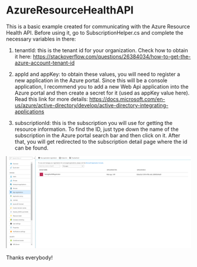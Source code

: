 # AzureResourceHealthAPI
This is a basic example created for communicating with the Azure Resource Health API.
Before using it, go to SubscriptionHelper.cs and complete the necessary variables in there:

1) tenantId: this is the tenant id for your organization. Check how to obtain it here: https://stackoverflow.com/questions/26384034/how-to-get-the-azure-account-tenant-id

2) appId and appKey: to obtain these values, you will need to register a new application in the Azure portal. Since this will be a console application, I recommend you to add a new Web Api application into the Azure portal and then create a secret for it (used as appKey value here). Read this link for more details: https://docs.microsoft.com/en-us/azure/active-directory/develop/active-directory-integrating-applications

3) subscriptionId: this is the subscription you will use for getting the resource information. To find the ID, just type down the name of the subscription in the Azure portal search bar and then click on it. After that, you will get redirected to the subscription detail page where the id can be found.

![alt text](https://github.com/lucasalvarezlacasa/AzureResourceHealthAPI/blob/master/img1.png)

Thanks everybody!
